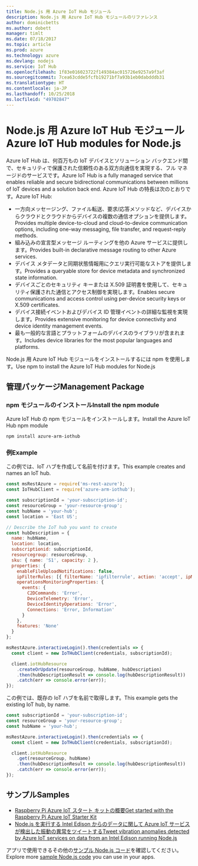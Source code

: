 ```yaml
---
title: Node.js 用 Azure IoT Hub モジュール
description: Node.js 用 Azure IoT Hub モジュールのリファレンス
author: dominicbetts
ms.author: dobett
manager: timlt
ms.date: 07/18/2017
ms.topic: article
ms.prod: azure
ms.technology: azure
ms.devlang: nodejs
ms.service: IoT Hub
ms.openlocfilehash: 1f83e016023722f149384ac015726e9257a9f3af
ms.sourcegitcommit: 7cea63cdde5fcfb19271bf7a93b1eb0dabdddb31
ms.translationtype: HT
ms.contentlocale: ja-JP
ms.lasthandoff: 10/25/2018
ms.locfileid: "49702847"
---
```

# <a name="azure-iot-hub-modules-for-nodejs"></a><span data-ttu-id="a9f8a-103">Node.js 用 Azure IoT Hub モジュール</span><span class="sxs-lookup"><span data-stu-id="a9f8a-103">Azure IoT Hub modules for Node.js</span></span>

<span data-ttu-id="a9f8a-104">Azure IoT Hub は、何百万もの IoT デバイスとソリューション バックエンド間で、セキュリティで保護された信頼性のある双方向通信を実現する、フル マネージドのサービスです。</span><span class="sxs-lookup"><span data-stu-id="a9f8a-104">Azure IoT Hub is a fully managed service that enables reliable and secure bidirectional communications between millions of IoT devices and a solution back end.</span></span> <span data-ttu-id="a9f8a-105">Azure IoT Hub の特長は次のとおりです。</span><span class="sxs-lookup"><span data-stu-id="a9f8a-105">Azure IoT Hub:</span></span>
- <span data-ttu-id="a9f8a-106">一方向メッセージング、ファイル転送、要求/応答メソッドなど、デバイスからクラウドとクラウドからデバイスの複数の通信オプションを提供します。</span><span class="sxs-lookup"><span data-stu-id="a9f8a-106">Provides multiple device-to-cloud and cloud-to-device communication options, including one-way messaging, file transfer, and request-reply methods.</span></span>
- <span data-ttu-id="a9f8a-107">組み込みの宣言型メッセージ ルーティングを他の Azure サービスに提供します。</span><span class="sxs-lookup"><span data-stu-id="a9f8a-107">Provides built-in declarative message routing to other Azure services.</span></span>
- <span data-ttu-id="a9f8a-108">デバイス メタデータと同期状態情報用にクエリ実行可能なストアを提供します。</span><span class="sxs-lookup"><span data-stu-id="a9f8a-108">Provides a queryable store for device metadata and synchronized state information.</span></span>
- <span data-ttu-id="a9f8a-109">デバイスごとのセキュリティ キーまたは X.509 証明書を使用して、セキュリティ保護された通信とアクセス制御を実現します。</span><span class="sxs-lookup"><span data-stu-id="a9f8a-109">Enables secure communications and access control using per-device security keys or X.509 certificates.</span></span>
- <span data-ttu-id="a9f8a-110">デバイス接続イベントおよびデバイス ID 管理イベントの詳細な監視を実現します。</span><span class="sxs-lookup"><span data-stu-id="a9f8a-110">Provides extensive monitoring for device connectivity and device identity management events.</span></span>
- <span data-ttu-id="a9f8a-111">最も一般的な言語とプラットフォームのデバイスのライブラリが含まれます。</span><span class="sxs-lookup"><span data-stu-id="a9f8a-111">Includes device libraries for the most popular languages and platforms.</span></span>

<span data-ttu-id="a9f8a-112">Node.js 用 Azure IoT Hub モジュールをインストールするには npm を使用します。</span><span class="sxs-lookup"><span data-stu-id="a9f8a-112">Use npm to install the Azure IoT Hub modules for Node.js</span></span>

## <a name="management-package"></a><span data-ttu-id="a9f8a-113">管理パッケージ</span><span class="sxs-lookup"><span data-stu-id="a9f8a-113">Management Package</span></span>

### <a name="install-the-npm-module"></a><span data-ttu-id="a9f8a-114">npm モジュールのインストール</span><span class="sxs-lookup"><span data-stu-id="a9f8a-114">Install the npm module</span></span>

<span data-ttu-id="a9f8a-115">Azure IoT Hub の npm モジュールをインストールします。</span><span class="sxs-lookup"><span data-stu-id="a9f8a-115">Install the Azure IoT Hub npm module</span></span>

```bash
npm install azure-arm-iothub
```

### <a name="example"></a><span data-ttu-id="a9f8a-116">例</span><span class="sxs-lookup"><span data-stu-id="a9f8a-116">Example</span></span>

<span data-ttu-id="a9f8a-117">この例では、IoT ハブを作成して名前を付けます。</span><span class="sxs-lookup"><span data-stu-id="a9f8a-117">This example creates and names an IoT hub.</span></span>

```javascript
const msRestAzure = require('ms-rest-azure');
const IoTHubClient = require('azure-arm-iothub');

const subscriptionId = 'your-subscription-id';
const resourceGroup = 'your-resource-group';
const hubName = 'your-hub';
const location = 'East US';

// Describe the IoT hub you want to create
const hubDescription = {
  name: hubName,
  location: location,
  subscriptionid: subscriptionId,
  resourcegroup: resourceGroup,
  sku: { name: 'S1', capacity: 2 },
  properties: {
    enableFileUploadNotifications: false,
    ipFilterRules: [{ filterName: 'ipfilterrule', action: 'accept', ipMask: '0.0.0.0/0' }],
    operationsMonitoringProperties: {
      events: {
        C2DCommands: 'Error',
        DeviceTelemetry: 'Error',
        DeviceIdentityOperations: 'Error',
        Connections: 'Error, Information'
      }
    },
    features: 'None'
  }
};

msRestAzure.interactiveLogin().then(credentials => {
  const client = new IoTHubClient(credentials, subscriptionId);

  client.iotHubResource
    .createOrUpdate(resourceGroup, hubName, hubDescription)
    .then(hubDescriptionResult => console.log(hubDescriptionResult))
    .catch(err => console.error(err));
});
```

<span data-ttu-id="a9f8a-118">この例では、既存の IoT ハブを名前で取得します。</span><span class="sxs-lookup"><span data-stu-id="a9f8a-118">This example gets the existing IoT hub, by name.</span></span>

```javascript
const subscriptionId = 'your-subscription-id';
const resourceGroup = 'your-resource-group';
const hubName = 'your-hub';

msRestAzure.interactiveLogin().then(credentials => {
  const client = new IoTHubClient(credentials, subscriptionId);

  client.iotHubResource
    .get(resourceGroup, hubName)
    .then(hubDescriptionResult => console.log(hubDescriptionResult))
    .catch(err => console.error(err));
});
```

## <a name="samples"></a><span data-ttu-id="a9f8a-119">サンプル</span><span class="sxs-lookup"><span data-stu-id="a9f8a-119">Samples</span></span>

- [<span data-ttu-id="a9f8a-120">Raspberry Pi Azure IoT スタート キットの概要</span><span class="sxs-lookup"><span data-stu-id="a9f8a-120">Get started with the Raspberry Pi Azure IoT Starter Kit</span></span>](https://azure.microsoft.com/resources/samples/iot-remote-monitoring-node-raspberrypi-getstartedkit/)
- [<span data-ttu-id="a9f8a-121">Node.js を実行する Intel Edison からのデータに関して Azure IoT サービスが検出した振動の異常をツイートする</span><span class="sxs-lookup"><span data-stu-id="a9f8a-121">Tweet vibration anomalies detected by Azure IoT services on data from an Intel Edison running Node.js</span></span>](https://azure.microsoft.com/resources/samples/iot-hub-nodejs-intel-edison-vibration-anomaly-detection/)

<span data-ttu-id="a9f8a-122">アプリで使用できるその他の[サンプル Node.js コード](https://azure.microsoft.com/resources/samples/?platform=nodejs)を確認してください。</span><span class="sxs-lookup"><span data-stu-id="a9f8a-122">Explore more [sample Node.js code](https://azure.microsoft.com/resources/samples/?platform=nodejs) you can use in your apps.</span></span>
